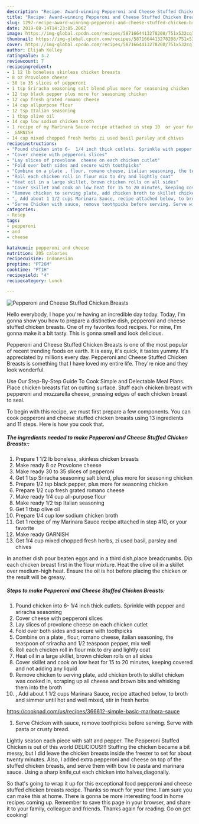 ```yaml
---
description: "Recipe: Award-winning Pepperoni and Cheese Stuffed Chicken Breasts"
title: "Recipe: Award-winning Pepperoni and Cheese Stuffed Chicken Breasts"
slug: 1297-recipe-award-winning-pepperoni-and-cheese-stuffed-chicken-breasts
date: 2019-08-14T14:23:05.206Z
image: https://img-global.cpcdn.com/recipes/5871664413278208/751x532cq70/pepperoni-and-cheese-stuffed-chicken-breasts-recipe-main-photo.jpg
thumbnail: https://img-global.cpcdn.com/recipes/5871664413278208/751x532cq70/pepperoni-and-cheese-stuffed-chicken-breasts-recipe-main-photo.jpg
cover: https://img-global.cpcdn.com/recipes/5871664413278208/751x532cq70/pepperoni-and-cheese-stuffed-chicken-breasts-recipe-main-photo.jpg
author: Elijah Kelley
ratingvalue: 3.2
reviewcount: 7
recipeingredient:
- 1 12 lb boneless skinless chicken breasts
- 8 oz Provolone cheese
- 30 to 35 slices of pepperoni
- 1 tsp Sriracha seasoning salt blend plus more for seasoning chicken
- 12 tsp black pepper plus more for seasoning chicken
- 12 cup fresh grated romano cheese
- 14 cup allpurpose flour
- 12 tsp Italian seasoning
- 1 tbsp olive oil
- 14 cup low sodium chicken broth
- 1 recipe of my Marinara Sauce recipe attached in step 10  or your favorite
-  GARNISH
- 14 cup mixed chopped fresh herbs zi used basil parsley and chives
recipeinstructions:
- "Pound chicken into 6-  1/4 inch thick cutlets. Sprinkle with pepper and sriracha seasoning"
- "Cover cheese with pepperoni slices"
- "Lay slices of provolone  cheese on each chicken cutlet"
- "Fold over both sides and secure with toothpicks"
- "Combine on a plate , flour, romano cheese, italian seasoning, the teaspoon of sriracha and 1/2 teaspoon pepper, mix well"
- "Roll each chicken roll in flour mix to dry and lightly coat"
- "Heat oil in a large skillet, brown chicken rolls on all sides"
- "Cover skillet and cook on low heat for 15 to 20 minutes, keeping covered and not adding any liquid"
- "Remove chicken to serving plate, add chicken broth to skillet chicken was cooked in, scraping up all cheese and brown bits and whisking them into the broth"
- ", Add about 1 1/2 cups Marinara Sauce, recipe attached below, to broth and simmer until hot and well mixed, stir in fresh herbs  https://cookpad.com/us/recipes/366612-simple-basic-marinara-sauce"
- "Serve Chicken with sauce, remove toothpicks before serving. Serve with pasta or crusty bread."
categories:
- Resep
tags:
- pepperoni
- and
- cheese

katakunci: pepperoni and cheese
nutrition: 205 calories
recipecuisine: Indonesian
preptime: "PT26M"
cooktime: "PT1H"
recipeyield: "4"
recipecategory: Lunch

---
```



![Pepperoni and Cheese Stuffed Chicken Breasts](https://img-global.cpcdn.com/recipes/5871664413278208/751x532cq70/pepperoni-and-cheese-stuffed-chicken-breasts-recipe-main-photo.jpg)

Hello everybody, I hope you're having an incredible day today. Today, I'm gonna show you how to prepare a distinctive dish, pepperoni and cheese stuffed chicken breasts. One of my favorites food recipes. For mine, I'm gonna make it a bit tasty. This is gonna smell and look delicious.

Pepperoni and Cheese Stuffed Chicken Breasts is one of the most popular of recent trending foods on earth. It is easy, it's quick, it tastes yummy. It's appreciated by millions every day. Pepperoni and Cheese Stuffed Chicken Breasts is something that I have loved my entire life. They're nice and they look wonderful.

Use Our Step-By-Step Guide To Cook Simple and Delectable Meal Plans. Place chicken breasts flat on cutting surface. Stuff each chicken breast with pepperoni and mozzarella cheese, pressing edges of each chicken breast to seal.


To begin with this recipe, we must first prepare a few components. You can cook pepperoni and cheese stuffed chicken breasts using 13 ingredients and 11 steps. Here is how you cook that.

##### The ingredients needed to make Pepperoni and Cheese Stuffed Chicken Breasts::

1. Prepare 1 1/2 lb boneless, skinless chicken breasts
1. Make ready 8 oz Provolone cheese
1. Make ready 30 to 35 slices of pepperoni
1. Get 1 tsp Sriracha seasoning salt blend, plus more for seasoning chicken
1. Prepare 1/2 tsp black pepper, plus more for seasoning chicken
1. Prepare 1/2 cup fresh grated romano cheese
1. Make ready 1/4 cup all-purpose flour
1. Make ready 1/2 tsp Italian seasoning
1. Get 1 tbsp olive oil
1. Prepare 1/4 cup low sodium chicken broth
1. Get 1 recipe of my Marinara Sauce recipe attached in step #10,  or your favorite
1. Make ready  GARNISH
1. Get 1/4 cup mixed chopped fresh herbs, zi used basil, parsley and chives


In another dish pour beaten eggs and in a third dish,place breadcrumbs. Dip each chicken breast first in the flour mixture. Heat the olive oil in a skillet over medium-high heat. Ensure the oil is hot before placing the chicken or the result will be greasy. 

##### Steps to make Pepperoni and Cheese Stuffed Chicken Breasts:

1. Pound chicken into 6-  1/4 inch thick cutlets. Sprinkle with pepper and sriracha seasoning
1. Cover cheese with pepperoni slices
1. Lay slices of provolone  cheese on each chicken cutlet
1. Fold over both sides and secure with toothpicks
1. Combine on a plate , flour, romano cheese, italian seasoning, the teaspoon of sriracha and 1/2 teaspoon pepper, mix well
1. Roll each chicken roll in flour mix to dry and lightly coat
1. Heat oil in a large skillet, brown chicken rolls on all sides
1. Cover skillet and cook on low heat for 15 to 20 minutes, keeping covered and not adding any liquid
1. Remove chicken to serving plate, add chicken broth to skillet chicken was cooked in, scraping up all cheese and brown bits and whisking them into the broth
1. , Add about 1 1/2 cups Marinara Sauce, recipe attached below, to broth and simmer until hot and well mixed, stir in fresh herbs

https://cookpad.com/us/recipes/366612-simple-basic-marinara-sauce
1. Serve Chicken with sauce, remove toothpicks before serving. Serve with pasta or crusty bread.


Lightly season each piece with salt and pepper. The Pepperoni Stuffed Chicken is out of this world DELICIOUS!!! Stuffing the chicken became a bit messy, but I did leave the chicken breasts inside the freezer to set for about twenty minutes. Also, I added extra pepperoni and cheese on top of the stuffed chicken breasts, and serve them with bow tie pasta and marinara sauce. Using a sharp knife,cut each chicken into halves,diagonally. 

So that's going to wrap it up for this exceptional food pepperoni and cheese stuffed chicken breasts recipe. Thanks so much for your time. I am sure you can make this at home. There is gonna be more interesting food in home recipes coming up. Remember to save this page in your browser, and share it to your family, colleague and friends. Thanks again for reading. Go on get cooking!
